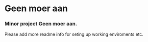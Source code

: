 # Geen moer aan

### Minor project Geen moer aan.

Please add more readme info for seting up working enviroments etc.

